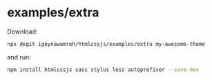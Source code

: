 # examples/extra

Download:

```bash
npx degit igoynawamreh/htmlcssjs/examples/extra my-awesome-theme
```

and run:

```bash
npm install htmlcssjs sass stylus less autoprefixer --save-dev
```
